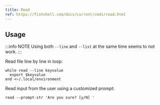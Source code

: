 ```yaml
---
title: Read
ref: https://fishshell.com/docs/current/cmds/read.html
---
```


## Usage

:::info NOTE
Using both `--line` and `--list` at the same time seems to not work.
:::

Read file line by line in loop:

```fish
while read --line keyvalue
  export $keyvalue
end <~/.local/environment
```

Read input from the user using a customized prompt:

```fish
read --prompt-str 'Are you sure? [y/N] '
```
